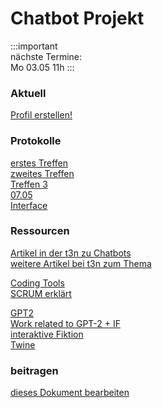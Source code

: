 [Kommentare]: <> (
hey hallo willkommen hoffe es gefällt :3 <3 
)

# Chatbot Projekt

:::important  
nächste Termine:  
Mo 03.05 11h 
:::  

### Aktuell

[Profil erstellen!](/people/beispiel.md)

### Protokolle

[erstes Treffen](Protokoll/Treffen_1)  
[zweites Treffen](Protokoll/Treffen_2)  
[Treffen 3](Protokoll/Treffen_3)    
[07.05](Protokoll/May_07)    
[Interface](Protokoll/interface)  



### Ressourcen

[Artikel in der t3n zu Chatbots](https://drive.google.com/file/d/1x8BuAEbj8uXh2bs88FiGuoiBvpE5S_mf/view)  
[weitere Artikel bei t3n zum Thema](https://t3n.de/tag/chatbot/)  

[Coding Tools](Ressourcen/Code)  
[SCRUM erklärt](Ressourcen/SCRUM)  

[GPT2](Ressourcen/GPT-2)  
[Work related to GPT-2 + IF](Ressourcen/relatedWork.md)  
[interaktive Fiktion](IF/index)  
[Twine](twine/)  


### beitragen

[dieses Dokument bearbeiten](howto)